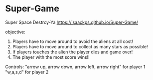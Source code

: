 # Super-Game
Super Space Destroy-Ya
https://isaackps.github.io/Super-Game/

objective:
1) Players have to move around to avoid the aliens at all cost!
2) Players have to move around to collect as many stars as possible!
3) If players touches the alien the player dies and game over!
4) The player with the most score wins!!

Controls:
"arrow up, arrow down, arrow left, arrow right" for player 1
"w,a,s,d" for player 2
